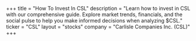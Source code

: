 +++
title = "How To Invest In CSL"
description = "Learn how to invest in CSL with our comprehensive guide. Explore market trends, financials, and the social pulse to help you make informed decisions when analyzing $CSL."
ticker = "CSL"
layout = "stocks"
company = "Carlisle Companies Inc. (CSL)"
+++


